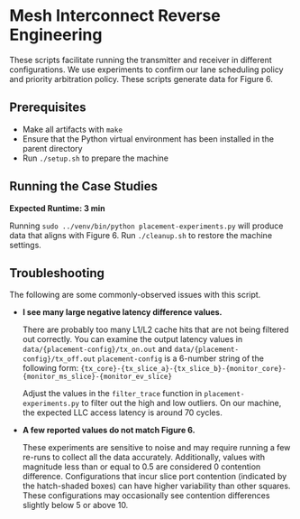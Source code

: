 # Mesh Interconnect Reverse Engineering

These scripts facilitate running the transmitter and receiver in different configurations.
We use experiments to confirm our lane scheduling policy and priority arbitration policy.
These scripts generate data for Figure 6.

## Prerequisites

- Make all artifacts with `make`
- Ensure that the Python virtual environment has been installed in the parent directory
- Run `./setup.sh` to prepare the machine

## Running the Case Studies

**Expected Runtime: 3 min**

Running `sudo ../venv/bin/python placement-experiments.py` will produce data that aligns with Figure 6.
Run `./cleanup.sh` to restore the machine settings.

## Troubleshooting

The following are some commonly-observed issues with this script.

- **I see many large negative latency difference values.**

    There are probably too many L1/L2 cache hits that are not being filtered out correctly.
    You can examine the output latency values in `data/{placement-config}/tx_on.out` and `data/{placement-config}/tx_off.out`
    `placement-config` is a 6-number string of the following form: `{tx_core}-{tx_slice_a}-{tx_slice_b}-{monitor_core}-{monitor_ms_slice}-{monitor_ev_slice}`

    Adjust the values in the `filter_trace` function in `placement-experiments.py` to filter out the high and low outliers.
    On our machine, the expected LLC access latency is around 70 cycles.

- **A few reported values do not match Figure 6.**

    These experiments are sensitive to noise and may require running a few re-runs to collect all the data accurately.
    Additionally, values with magnitude less than or equal to 0.5 are considered 0 contention difference.
    Configurations that incur slice port contention (indicated by the hatch-shaded boxes) can have higher variability than other squares.
    These configurations may occasionally see contention differences slightly below 5 or above 10.
